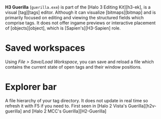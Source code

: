 **H3 Guerilla** (`guerilla.exe`) is part of the [Halo 3 Editing Kit][h3-ek], is a visual [tag][tags] editor. Although it can visualize [bitmaps][bitmap] and is primarily focused on editing and viewing the structured fields which comprise tags. It does not offer ingame previews or interactive placement of [objects][object], which is [Sapien's][H3-Sapien] role.

# Saved workspaces
Using _File > Save/Load Workspace_, you can save and reload a file which contains the current state of open tags and their window positions.

# Explorer bar
A file hierarchy of your tag directory. It does not update in real time so refresh it with F5 if you need to. First seen in [Halo 2 Vista's Guerilla][h2v-guerilla] and [Halo 2 MCC's Guerilla][H2-Guerilla]
